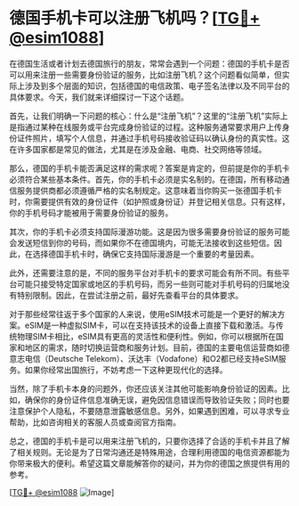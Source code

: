 # 德国手机卡可以注册飞机吗？[[TG💪+ @esim1088](https://t.me/s/esim1088)]

在德国生活或者计划去德国旅行的朋友，常常会遇到一个问题：德国的手机卡是否可以用来注册一些需要身份验证的服务，比如注册飞机？这个问题看似简单，但实际上涉及到多个层面的知识，包括德国的电信政策、电子签名法律以及不同平台的具体要求。今天，我们就来详细探讨一下这个话题。

首先，让我们明确一下问题的核心：什么是“注册飞机”？这里的“注册飞机”实际上是指通过某种在线服务或平台完成身份验证的过程。这种服务通常要求用户上传身份证件照片，填写个人信息，并通过手机号码接收验证码以确认身份的真实性。这在许多国家都是常见的做法，尤其是在涉及金融、电商、社交网络等领域。

那么，德国的手机卡能否满足这样的需求呢？答案是肯定的，但前提是你的手机卡必须符合某些基本条件。首先，你的手机卡必须是实名制的。在德国，所有移动通信服务提供商都必须遵循严格的实名制规定。这意味着当你购买一张德国手机卡时，你需要提供有效的身份证件（如护照或身份证）并登记相关信息。只有这样，你的手机号码才能被用于需要身份验证的服务。

其次，你的手机卡必须支持国际漫游功能。这是因为很多需要身份验证的服务可能会发送短信到你的号码，而如果你不在德国境内，可能无法接收到这些短信。因此，在选择德国手机卡时，确保它支持国际漫游是一个重要的考量因素。

此外，还需要注意的是，不同的服务平台对手机卡的要求可能会有所不同。有些平台可能只接受特定国家或地区的手机号码，而另一些则可能对手机号码的归属地没有特别限制。因此，在尝试注册之前，最好先查看平台的具体要求。

对于那些经常往返于多个国家的人来说，使用eSIM技术可能是一个更好的解决方案。eSIM是一种虚拟SIM卡，可以在支持该技术的设备上直接下载和激活。与传统物理SIM卡相比，eSIM具有更高的灵活性和便利性。例如，你可以根据所在国家和地区的需求，随时切换运营商和服务计划。目前，德国的主要电信运营商如德意志电信（Deutsche Telekom）、沃达丰（Vodafone）和O2都已经支持eSIM服务。如果你经常出国旅行，不妨考虑一下这种更现代化的选择。

当然，除了手机卡本身的问题外，你还应该关注其他可能影响身份验证的因素。比如，确保你的身份证件信息准确无误，避免因信息错误而导致验证失败；同时也要注意保护个人隐私，不要随意泄露敏感信息。另外，如果遇到困难，可以寻求专业帮助，比如咨询相关的客服人员或查阅官方指南。

总之，德国的手机卡是可以用来注册飞机的，只要你选择了合适的手机卡并且了解了相关规则。无论是为了日常沟通还是特殊用途，合理利用德国的电信资源都能为你带来极大的便利。希望这篇文章能解答你的疑问，并为你的德国之旅提供有用的参考。

[[TG💪+ @esim1088](https://t.me/s/esim1088) ![Image](https://i.postimg.cc/4NQfJmqS/Snipaste-2025-05-13-00-14-12.png)]